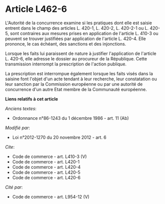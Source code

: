 # Article L462-6

L'Autorité de la concurrence examine si les pratiques dont elle est saisie entrent dans le champ des articles L. 420-1, L.
420-2, L. 420-2-1 ou L. 420-5, sont contraires aux mesures prises en application de l'article L. 410-3 ou peuvent se trouver
justifiées par application de l'article L. 420-4. Elle prononce, le cas échéant, des sanctions et des injonctions. 

Lorsque les faits lui paraissent de nature à justifier l'application de l'article L. 420-6, elle adresse le dossier au
procureur de la République. Cette transmission interrompt la prescription de l'action publique. 

La prescription est interrompue également lorsque les faits visés dans la saisine font l'objet d'un acte tendant à leur
recherche, leur constatation ou leur sanction par la Commission européenne ou par une autorité de concurrence d'un autre Etat
membre de la Communauté européenne.

**Liens relatifs à cet article**

_Anciens textes_:

  - Ordonnance n°86-1243 du 1 décembre 1986 - art. 11 (Ab)

_Modifié par_:

  - Loi n°2012-1270 du 20 novembre 2012 - art. 6

_Cite_:

  - Code de commerce - art. L410-3 (V)
  - Code de commerce - art. L420-1
  - Code de commerce - art. L420-4
  - Code de commerce - art. L420-5
  - Code de commerce - art. L420-6

_Cité par_:

  - Code de commerce - art. L954-12 (V)
